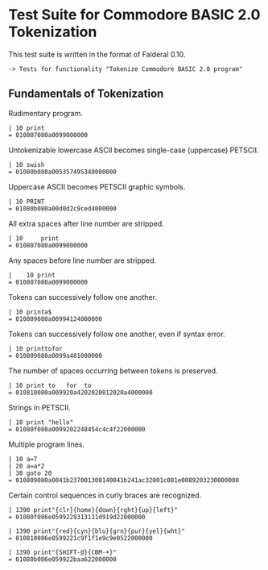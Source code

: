 Test Suite for Commodore BASIC 2.0 Tokenization
===============================================

This test suite is written in the format of Falderal 0.10.

    -> Tests for functionality "Tokenize Commodore BASIC 2.0 program"

Fundamentals of Tokenization
----------------------------

Rudimentary program.

    | 10 print
    = 010807080a0099000000

Untokenizable lowercase ASCII becomes single-case (uppercase) PETSCII.

    | 10 swish
    = 01080b080a005357495348000000

Uppercase ASCII becomes PETSCII graphic symbols.

    | 10 PRINT
    = 01080b080a00d0d2c9ced4000000

All extra spaces after line number are stripped.

    | 10     print
    = 010807080a0099000000

Any spaces before line number are stripped.

    |    10 print
    = 010807080a0099000000

Tokens can successively follow one another.

    | 10 printa$
    = 010809080a00994124000000

Tokens can successively follow one another, even if syntax error.

    | 10 printtofor
    = 010809080a0099a481000000

The number of spaces occurring between tokens is preserved.

    | 10 print to   for  to
    = 010810080a009920a4202020812020a4000000

Strings in PETSCII.

    | 10 print "hello"
    = 01080f080a0099202248454c4c4f22000000

Multiple program lines.

    | 10 a=7
    | 20 a=a*2
    | 30 goto 20
    = 010809080a0041b237001308140041b241ac32001c081e0089203230000000

Certain control sequences in curly braces are recognized.

    | 1390 print"{clr}{home}{down}{rght}{up}{left}"
    = 01080f086e0599229313111d919d22000000

    | 1390 print"{red}{cyn}{blu}{grn}{pur}{yel}{wht}"
    = 010810086e0599221c9f1f1e9c9e0522000000

    | 1390 print"{SHIFT-@}{CBM-+}"
    = 01080b086e059922baa622000000
